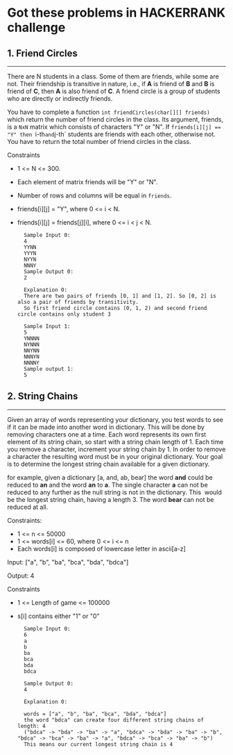 # Got these problems in HACKERRANK challenge


## 1. Friend Circles
-----

There are N students in a class. Some of them are friends, while some are not.
Their friendship is transitive in nature, i.e., if **A** is friend of **B** and **B** is friend of **C**, then **A** is also friend of **C**.
A friend circle is a group of students who are directly or indirectly friends.

You have to complete a function `int friendCircles(char[][] friends)` which return the number of friend circles in the class. Its argument, friends, is a `NxN` matrix which consists of characters "Y" or "N".
If `friends[i][j] == "Y" then `i-th` and `j-th` students are friends with each other, otherwise not. You have to return the total number of friend circles in the class.



Constraints
- 1 <= N <= 300.
- Each element of matrix friends will be "Y" or "N".
- Number of rows and columns will be equal in `friends`.
- friends[i][j] = "Y", where 0 <= i < N.
- friends[i][j] = friends[j][i], where 0 <= i < j < N.

		Sample Input 0:
		4
		YYNN
		YYYN
		NYYN
		NNNY
		Sample Output 0:
		2
		
		Explanation 0:
		There are two pairs of friends [0, 1] and [1, 2]. So [0, 2] is also a pair of friends by transitivity.
		So first friend circle contains (0, 1, 2) and second friend circle contains only student 3
		
		Sample Input 1:
		5
		YNNNN
		NYNNN
		NNYNN
		NNNYN
		NNNNY
		Sample output 1:
		5
		
		
		
## 2. String Chains
----

Given an array of words representing your dictionary, you test words to see if it can be made into another word in dictionary. 
This will be done by removing characters one at a time. 
Each word represents its own first element of its string chain, so start with a string chain length of 1. 
Each time you remove a character, increment your string chain by 1. In order to remove a character the resulting word must be in your original dictionary. 
Your goal is to determine the longest string chain available for a given dictionary.



for example, given a dictionary [a, and, ab, bear] the word **and** could be reduced to **an** and the word **an** to **a**. 
The single character **a** can not be reduced to any further as the null string is not in the dictionary.
This  would be the longest string chain, having a length 3. The word **bear** can not be reduced at all.



Constraints:

- 1 <= n <= 50000
- 1 <= words[i] <= 60, where 0 <= i <= n
- Each words[i] is composed of lowercase letter in ascii[a-z]


Input: ["a", "b", "ba", "bca", "bda", "bdca"]

Output: 4

Constraints
- 1 <= Length of game <= 100000
- s[i] contains either "1" or "0"

		Sample Input 0:
		6
		a
		b
		ba 
		bca 
		bda 
		bdca 
		
		Sample Output 0:
		4
		
		Explanation 0:
		
		words = ["a", "b", "ba", "bca", "bda", "bdca"]
		the word "bdca" can create four different string chains of length: 4
		("bdca" -> "bda" -> "ba" -> "a", "bdca" -> "bda" -> "ba" -> "b", "bdca" -> "bca" -> "ba" -> "a", "bdca" -> "bca" -> "ba" -> "b")
		This means our current longest string chain is 4
